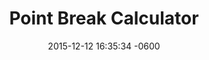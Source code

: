 ---
layout: post
position: 5
title:  "Point Break Calculator"
date:   2015-12-12 16:35:34 -0600
categories: jekyll update
project: true
tech: Javascript, HTML, CSS, Bootstrap, BitBalloon
description: An homage to the greatest movie of all time, the original pointbreak. Not this awful looking remake that's coming out.
link: http://point-break-tictactoe.bitballoon.com/
---